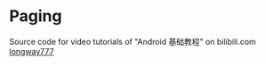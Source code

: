 # Paging
Source code for video tutorials of "Android 基础教程" on bilibili.com [longway777](https://space.bilibili.com/137860026)  
